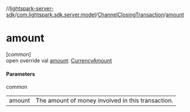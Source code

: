 //[lightspark-server-sdk](../../../index.md)/[com.lightspark.sdk.server.model](../index.md)/[ChannelClosingTransaction](index.md)/[amount](amount.md)

# amount

[common]\
open override val [amount](amount.md): [CurrencyAmount](../-currency-amount/index.md)

#### Parameters

common

| | |
|---|---|
| amount | The amount of money involved in this transaction. |
